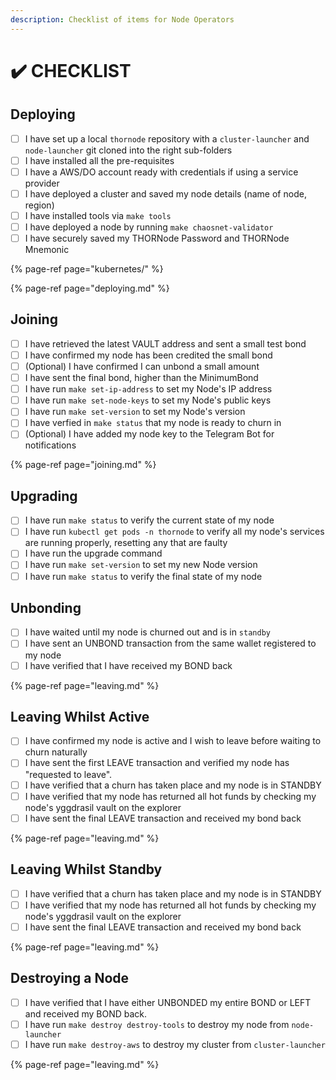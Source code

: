 ```yaml
---
description: Checklist of items for Node Operators
---
```


# ✔️ CHECKLIST

## Deploying

* [ ] I have set up a local `thornode` repository with a `cluster-launcher` and `node-launcher` git cloned into the right sub-folders
* [ ] I have installed all the pre-requisites
* [ ] I have a AWS/DO account ready with credentials if using a service provider
* [ ] I have deployed a cluster and saved my node details \(name of node, region\)
* [ ] I have installed tools via `make tools`
* [ ] I have deployed a node by running `make chaosnet-validator`
* [ ] I have securely saved my THORNode Password and THORNode Mnemonic

{% page-ref page="kubernetes/" %}

{% page-ref page="deploying.md" %}



## Joining

* [ ] I have retrieved the latest VAULT address and sent a small test bond
* [ ] I have confirmed my node has been credited the small bond
* [ ] \(Optional\) I have confirmed I can unbond a small amount
* [ ] I have sent the final bond, higher than the MinimumBond
* [ ] I have run `make set-ip-address` to set my Node's IP address
* [ ] I have run `make set-node-keys` to set my Node's public keys
* [ ] I have run `make set-version` to set my Node's version
* [ ] I have verfied in `make status` that my node is ready to churn in
* [ ] \(Optional\) I have added my node key to the Telegram Bot for notifications

{% page-ref page="joining.md" %}



## Upgrading

* [ ] I have run `make status` to verify the current state of my node
* [ ] I have run `kubectl get pods -n thornode` to verify all my node's services are running properly, resetting any that are faulty
* [ ] I have run the upgrade command
* [ ] I have run `make set-version` to set my new Node version
* [ ] I have run `make status` to verify the final state of my node

## Unbonding

* [ ] I have waited until my node is churned out and is in `standby`
* [ ] I have sent an UNBOND transaction from the same wallet registered to my node
* [ ] I have verified that I have received my BOND back

{% page-ref page="leaving.md" %}



## Leaving Whilst Active

* [ ] I have confirmed my node is active and I wish to leave before waiting to churn naturally
* [ ] I have sent the first LEAVE transaction and verified my node has "requested to leave".
* [ ] I have verified that a churn has taken place and my node is in STANDBY
* [ ] I have verified that my node has returned all hot funds by checking my node's yggdrasil vault on the explorer
* [ ] I have sent the final LEAVE transaction and received my bond back

{% page-ref page="leaving.md" %}



## Leaving Whilst Standby

* [ ] I have verified that a churn has taken place and my node is in STANDBY
* [ ] I have verified that my node has returned all hot funds by checking my node's yggdrasil vault on the explorer
* [ ] I have sent the final LEAVE transaction and received my bond back

{% page-ref page="leaving.md" %}



## Destroying a Node

* [ ] I have verified that I have either UNBONDED my entire BOND or LEFT and received my BOND back. 
* [ ] I have run `make destroy destroy-tools` to destroy my node from `node-launcher`
* [ ] I have run `make destroy-aws` to destroy my cluster from `cluster-launcher`

{% page-ref page="leaving.md" %}



## 

